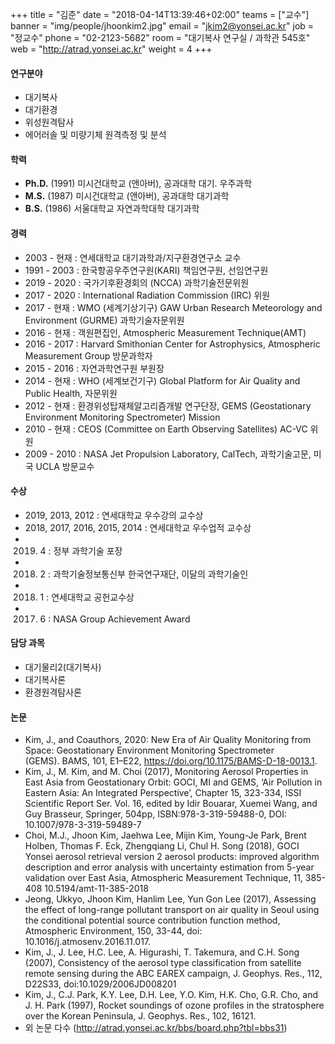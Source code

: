 +++
title = "김준"
date = "2018-04-14T13:39:46+02:00"
teams = ["교수"]
banner = "img/people/jhoonkim2.jpg"
email = "jkim2@yonsei.ac.kr"
job = "정교수"
phone = "02-2123-5682"
room = "대기복사 연구실 / 과학관 545호"
web = "http://atrad.yonsei.ac.kr"
weight = 4
+++

#### 연구분야
+ 대기복사
+ 대기환경
+ 위성원격탐사
+ 에어러솔 및 미량기체 원격측정 및 분석


#### 학력
+ **Ph.D.** (1991) 미시건대학교 (앤아버), 공과대학 대기. 우주과학
+ **M.S.** (1987)  미시건대학교 (앤아버), 공과대학 대기과학
+ **B.S.** (1986)  서울대학교 자연과학대학 대기과학

#### 경력
+ 2003 - 현재      :  연세대학교 대기과학과/지구환경연구소 교수
+ 1991 - 2003    :  한국항공우주연구원(KARI) 책임연구원, 선임연구원
+ 2019 - 2020     : 국가기후환경회의 (NCCA) 과학기술전문위원
+ 2017 - 2020    :   International Radiation Commission (IRC) 위원
+ 2017 - 현재    :  WMO (세계기상기구) GAW Urban Research Meteorology and Environment (GURME) 과학기술자문위원
+ 2016 - 현재      : 객원편집인, Atmospheric Measurement Technique(AMT)
+ 2016 - 2017     :  Harvard Smithonian Center for Astrophysics, Atmospheric Measurement Group 방문과학자
+ 2015 - 2016      :  자연과학연구원 부원장
+ 2014 - 현재    : WHO (세계보건기구) Global Platform for Air Quality and Public Health, 자문위원
+ 2012 - 현재      :  환경위성탑재체알고리즘개발 연구단장, GEMS (Geostationary Environment Monitoring Spectrometer) Mission
+ 2010 - 현재     :   CEOS (Committee on Earth Observing Satellites) AC-VC 위원
+ 2009 - 2010    :  NASA Jet Propulsion Laboratory, CalTech, 과학기술고문, 미국 UCLA 방문교수


#### 수상
+ 2019, 2013, 2012 :        연세대학교 우수강의 교수상
+ 2018, 2017, 2016, 2015, 2014 : 연세대학교 우수업적 교수상
+ 2019. 4        :        정부 과학기술 포장
+ 2018. 2        :        과학기술정보통신부 한국연구재단,  이달의 과학기술인
+ 2018. 1        :        연세대학교 공헌교수상
+ 2017. 6        :        NASA Group Achievement Award


#### 담당 과목
+ 대기물리2(대기복사)
+ 대기복사론
+ 환경원격탐사론

#### 논문
+ Kim, J., and Coauthors, 2020: New Era of Air Quality Monitoring from Space: Geostationary Environment Monitoring Spectrometer (GEMS). BAMS, 101, E1–E22, https://doi.org/10.1175/BAMS-D-18-0013.1.
+ Kim, J., M. Kim, and M. Choi (2017), Monitoring Aerosol Properties in East Asia from Geostationary Orbit: GOCI, MI and GEMS, ‘Air Pollution in Eastern Asia: An Integrated Perspective’, Chapter 15, 323-334, ISSI Scientific Report Ser. Vol. 16, edited by Idir Bouarar, Xuemei Wang, and Guy Brasseur, Springer, 504pp, ISBN:978-3-319-59488-0, DOI: 10.1007/978-3-319-59489-7
+ Choi, M.J., Jhoon Kim, Jaehwa Lee, Mijin Kim, Young-Je Park, Brent Holben, Thomas F. Eck, Zhengqiang Li, Chul H. Song (2018), GOCI Yonsei aerosol retrieval version 2 aerosol products: improved algorithm description and error analysis with uncertainty estimation from 5-year validation over East Asia, Atmospheric Measurement Technique, 11, 385-408 10.5194/amt-11-385-2018
+ Jeong, Ukkyo, Jhoon Kim, Hanlim Lee, Yun Gon Lee (2017), Assessing the effect of long-range pollutant transport on air quality in Seoul using the conditional potential source contribution function method, Atmospheric Environment, 150, 33-44, doi: 10.1016/j.atmosenv.2016.11.017.
+ Kim, J., J. Lee, H.C. Lee, A. Higurashi, T. Takemura, and C.H. Song (2007), Consistency of the aerosol type classification from satellite remote sensing during the ABC EAREX campaign, J. Geophys. Res., 112, D22S33, doi:10.1029/2006JD008201
+ Kim, J., C.J. Park, K.Y. Lee, D.H. Lee, Y.O. Kim, H.K. Cho, G.R. Cho, and J. H. Park (1997), Rocket soundings of ozone profiles in the stratosphere over the Korean Peninsula, J. Geophys. Res., 102, 16121.
+ 외 논문 다수 (http://atrad.yonsei.ac.kr/bbs/board.php?tbl=bbs31)
